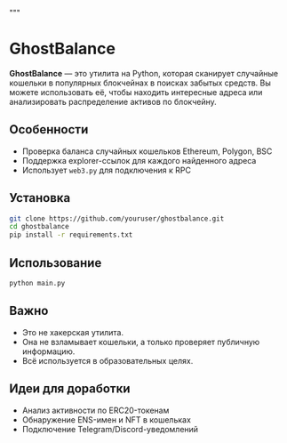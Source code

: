 """
# GhostBalance

**GhostBalance** — это утилита на Python, которая сканирует случайные кошельки в популярных блокчейнах в поисках забытых средств. Вы можете использовать её, чтобы находить интересные адреса или анализировать распределение активов по блокчейну.

## Особенности
- Проверка баланса случайных кошельков Ethereum, Polygon, BSC
- Поддержка explorer-ссылок для каждого найденного адреса
- Использует `web3.py` для подключения к RPC

## Установка
```bash
git clone https://github.com/youruser/ghostbalance.git
cd ghostbalance
pip install -r requirements.txt
```

## Использование
```bash
python main.py
```

## Важно
- Это не хакерская утилита.
- Она не взламывает кошельки, а только проверяет публичную информацию.
- Всё используется в образовательных целях.

## Идеи для доработки
- Анализ активности по ERC20-токенам
- Обнаружение ENS-имен и NFT в кошельках
- Подключение Telegram/Discord-уведомлений

